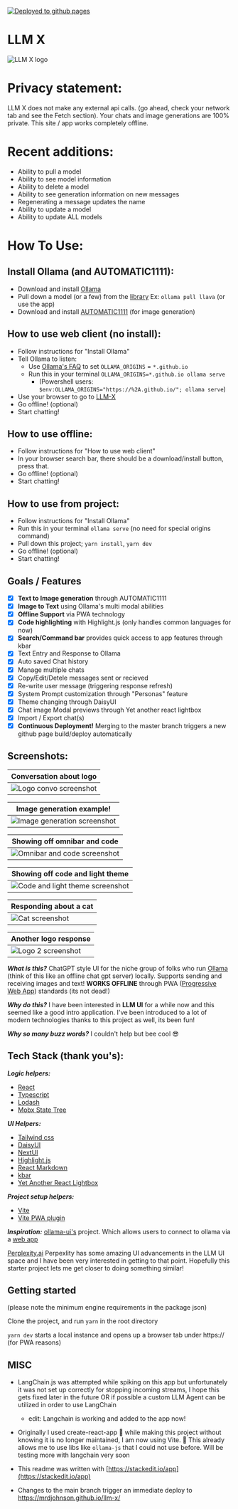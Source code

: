 [![Deployed to github pages](https://github.com/mrdjohnson/llm-x/actions/workflows/deploy_to_gh_pages.yml/badge.svg)](https://github.com/mrdjohnson/llm-x/actions/workflows/deploy_to_gh_pages.yml)

# LLM X

![LLM X logo](https://raw.githubusercontent.com/mrdjohnson/llm-X/main/public/LLMX.png)

# Privacy statement:

LLM X does not make any external api calls. (go ahead, check your network tab and see the Fetch section). Your chats and image generations are 100% private. This site / app works completely offline.

# Recent additions:

- Ability to pull a model
- Ability to see model information
- Ability to delete a model
- Ability to see generation information on new messages
- Regenerating a message updates the name
- Ability to update a model
- Ability to update ALL models

# How To Use:

## Install Ollama (and AUTOMATIC1111):

- Download and install [Ollama](https://ollama.com/)
- Pull down a model (or a few) from the [library](https://ollama.com/library) Ex: `ollama pull llava` (or use the app)
- Download and install [AUTOMATIC1111](https://github.com/AUTOMATIC1111/stable-diffusion-webui?tab=readme-ov-file#installation-and-running) (for image generation)

## How to use web client (no install):

- Follow instructions for "Install Ollama"
- Tell Ollama to listen:
  - Use [Ollama's FAQ](https://github.com/ollama/ollama/blob/main/docs/faq.md#how-do-i-configure-ollama-server) to set `OLLAMA_ORIGINS` = `*.github.io`
  - Run this in your terminal `OLLAMA_ORIGINS=*.github.io ollama serve`
    - (Powershell users: `$env:OLLAMA_ORIGINS="https://%2A.github.io/"; ollama serve`)
- Use your browser to go to [LLM-X](https://mrdjohnson.github.io/llm-x/)
- Go offline! (optional)
- Start chatting!

## How to use offline:

- Follow instructions for "How to use web client"
- In your browser search bar, there should be a download/install button, press that.
- Go offline! (optional)
- Start chatting!

## How to use from project:

- Follow instructions for "Install Ollama"
- Run this in your terminal `ollama serve` (no need for special origins command)
- Pull down this project; `yarn install`, `yarn dev`
- Go offline! (optional)
- Start chatting!

## Goals / Features

- [x] **Text to Image generation** through AUTOMATIC1111
- [x] **Image to Text** using Ollama's multi modal abilities
- [x] **Offline Support** via PWA technology
- [x] **Code highlighting** with Highlight.js (only handles common languages for now)
- [x] **Search/Command bar** provides quick access to app features through kbar
- [x] Text Entry and Response to Ollama
- [x] Auto saved Chat history
- [x] Manage multiple chats
- [x] Copy/Edit/Detele messages sent or recieved
- [x] Re-write user message (triggering response refresh)
- [x] System Prompt customization through "Personas" feature
- [x] Theme changing through DaisyUI
- [x] Chat image Modal previews through Yet another react lightbox
- [x] Import / Export chat(s)
- [x] **Continuous Deployment!** Merging to the master branch triggers a new github page build/deploy automatically

## Screenshots:

| Conversation about logo                                                                                                 |
| ----------------------------------------------------------------------------------------------------------------------- |
| ![Logo convo screenshot](https://raw.githubusercontent.com/mrdjohnson/llm-X/main/screenshots/Screenshot-logo-convo.png) |

| Image generation example!                                                                                                             |
| ------------------------------------------------------------------------------------------------------------------------------------- |
| ![Image generation screenshot](https://raw.githubusercontent.com/mrdjohnson/llm-X/main/screenshots/Screenshot-image-generation-1.png) |

| Showing off omnibar and code                                                                                                    |
| ------------------------------------------------------------------------------------------------------------------------------- |
| ![Omnibar and code screenshot](https://raw.githubusercontent.com/mrdjohnson/llm-X/main/screenshots/Screenshot-omnibar-code.png) |

| Showing off code and light theme                                                                                                  |
| --------------------------------------------------------------------------------------------------------------------------------- |
| ![Code and light theme screenshot](https://raw.githubusercontent.com/mrdjohnson/llm-X/main/screenshots/Screenshot-code-light.png) |

| Responding about a cat                                                                                    |
| --------------------------------------------------------------------------------------------------------- |
| ![Cat screenshot](https://raw.githubusercontent.com/mrdjohnson/llm-X/main/screenshots/Screenshot-cat.png) |

| Another logo response                                                                                           |
| --------------------------------------------------------------------------------------------------------------- |
| ![Logo 2 screenshot](https://raw.githubusercontent.com/mrdjohnson/llm-X/main/screenshots/Screenshot-logo-1.png) |

**_What is this?_**
ChatGPT style UI for the niche group of folks who run [Ollama](https://ollama.com/) (think of this like an offline chat gpt server) locally. Supports sending and receiving images and text!
**WORKS OFFLINE** through PWA ([Progressive Web App](https://web.dev/explore/progressive-web-apps)) standards (its not dead!)

**_Why do this?_**
I have been interested in **LLM UI** for a while now and this seemed like a good intro application.
I've been introduced to a lot of modern technologies thanks to this project as well, its been fun!

**_Why so many buzz words?_**
I couldn't help but bee cool 😎

## Tech Stack (thank you's):

**_Logic helpers:_**

- [React](https://react.dev/)
- [Typescript](https://www.typescriptlang.org/)
- [Lodash](https://lodash.com/docs/4.17.15)
- [Mobx State Tree](https://mobx-state-tree.js.org/intro/welcome)

**_UI Helpers:_**

- [Tailwind css](https://tailwindcss.com/)
- [DaisyUI](https://daisyui.com/)
- [NextUI](https://nextui.org/)
- [Highlight.js](https://www.npmjs.com/package/highlight.js)
- [React Markdown](https://www.npmjs.com/package/react-markdown)
- [kbar](https://www.npmjs.com/package/kbar)
- [Yet Another React Lightbox](https://yet-another-react-lightbox.com/)

**_Project setup helpers:_**

- [Vite](https://vitejs.dev/)
- [Vite PWA plugin](https://vite-pwa-org.netlify.app/)

**_Inspiration:_**
[ollama-ui's](https://github.com/ollama-ui/ollama-ui) project. Which allows users to connect to ollama via a [web app](https://ollama-ui.github.io/ollama-ui/)

[Perplexity.ai](https://www.perplexity.ai/) Perpexlity has some amazing UI advancements in the LLM UI space and I have been very interested in getting to that point. Hopefully this starter project lets me get closer to doing something similar!

## Getting started

(please note the minimum engine requirements in the package json)

Clone the project, and run `yarn` in the root directory

`yarn dev` starts a local instance and opens up a browser tab under https:// (for PWA reasons)

## MISC

- LangChain.js was attempted while spiking on this app but unfortunately it was not set up correctly for stopping incoming streams, I hope this gets fixed later in the future OR if possible a custom LLM Agent can be utilized in order to use LangChain

  - edit: Langchain is working and added to the app now!

- Originally I used create-react-app 👴 while making this project without knowing it is no longer maintained, I am now using Vite. 🤞 This already allows me to use libs like `ollama-js` that I could not use before. Will be testing more with langchain very soon

- This readme was written with [https://stackedit.io/app](https://stackedit.io/app)

- Changes to the main branch trigger an immediate deploy to https://mrdjohnson.github.io/llm-x/
